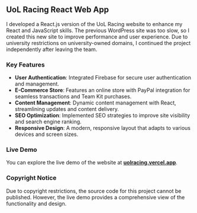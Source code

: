 ## UoL Racing React Web App

I developed a React.js version of the UoL Racing website to enhance my React and JavaScript skills. The previous WordPress site was too slow, so I created this new site to improve performance and user experience. Due to university restrictions on university-owned domains, I continued the project independently after leaving the team.

### Key Features

- **User Authentication**: Integrated Firebase for secure user authentication and management.
- **E-Commerce Store**: Features an online store with PayPal integration for seamless transactions and Team Kit purchases.
- **Content Management**: Dynamic content management with React, streamlining updates and content delivery.
- **SEO Optimization**: Implemented SEO strategies to improve site visibility and search engine ranking.
- **Responsive Design**: A modern, responsive layout that adapts to various devices and screen sizes.

### Live Demo
You can explore the live demo of the website at [**uolracing.vercel.app**](https://uolracing.vercel.app/).

### Copyright Notice
Due to copyright restrictions, the source code for this project cannot be published. However, the live demo provides a comprehensive view of the functionality and design.
